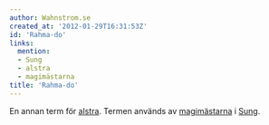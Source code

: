```yaml
---
author: Wahnstrom.se
created_at: '2012-01-29T16:31:53Z'
id: 'Rahma-do'
links:
  mention:
  - Sung
  - alstra
  - magimästarna
title: 'Rahma-do'
---
```


En annan term för [alstra]. Termen används av [magimästarna] i [Sung].

  [alstra]: alstra
  [magimästarna]: magimästarna
  [Sung]: Sung